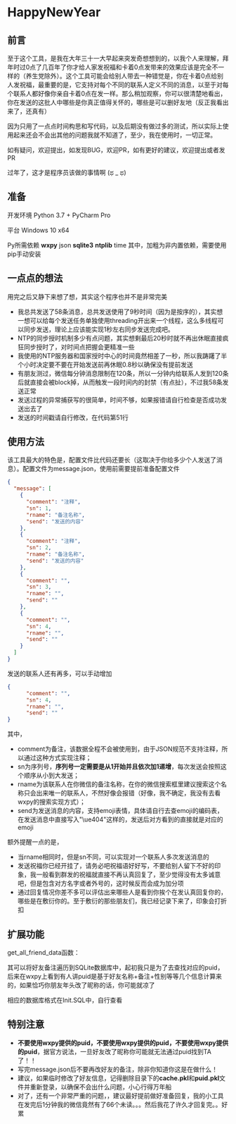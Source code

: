 # HappyNewYear

## 前言

至于这个工具，是我在大年三十一大早起来突发奇想想到的，以我个人来理解，拜年时过0点了几百年了你才给人家发祝福和卡着0点发带来的效果应该是完全不一样的（养生党除外）。这个工具可能会给别人带去一种错觉是，你在卡着0点给别人发祝福，最重要的是，它支持对每个不同的联系人定义不同的消息，以至于对每个联系人都好像你亲自卡着0点在发一样。那么稍加观察，你可以很清楚地看出，你在发送的这批人中哪些是你真正值得关怀的，哪些是可以删好友地（反正我看出来了，还真有）

因为只用了一点点时间构思和写代码，以及后期没有做过多的测试，所以实际上使用起来还会不会出其他的问题我就不知道了，至少，我在使用时，一切正常。

如有疑问，欢迎提出，如发现BUG，欢迎PR，如有更好的建议，欢迎提出或者发PR

过年了，这才是程序员该做的事情啊 (ಥ _ ಥ)

## 准备

开发环境 Python 3.7 + PyCharm Pro

平台 Windows 10 x64

Py所需依赖 **wxpy** json **sqlite3** **ntplib** time 其中，加粗为非内置依赖，需要使用pip手动安装

## 一点点的想法

用完之后又静下来想了想，其实这个程序也并不是非常完美

* 我总共发送了58条消息，总共发送使用了9秒时间（因为是按序的），其实想一想可以给每个发送任务单独使用threading开出来一个线程，这么多线程可以同步发送，理论上应该能实现1秒左右同步发送完成吧。
* NTP的同步授时机制多少有点问题，其实想剩最后20秒时就不再出休眠直接疯狂同步授时了，对时间点把握会更精准一些
* 我使用的NTP服务器和国家授时中心的时间竟然相差了一秒，所以我踌躇了半个小时决定要不要在开始发送前再休眠0.8秒以确保没有提前发送
* 有朋友测过，微信每分钟消息限制在120条，所以一分钟内给联系人发到120条后就直接会被block掉，从而触发一段时间内的封禁（有点扯），不过我58条发送正常
* 发送过程的异常捕获写的很简单，时间不够，如果报错请自行检查是否成功发送出去了
* 发送的时间戳请自行修改，在代码第51行

## 使用方法

该工具最大的特色是，配置文件比代码还要长（这取决于你给多少个人发送了消息）。配置文件为message.json，使用前需要提前准备配置文件
```json
{
  "message": [
    {
      "comment": "注释",
      "sn": 1,
      "rname": "备注名称",
      "send": "发送的内容"
    },
    {
      "comment": "注释",
      "sn": 2,
      "rname": "备注名称",
      "send": "发送的内容"
    },
    {
      "comment": "",
      "sn": 3,
      "rname": "",
      "send": ""
    },
    {
      "comment": "",
      "sn": 4,
      "rname": "",
      "send": ""
    }
  ]
}
```
发送的联系人还有再多，可以手动增加
```json
{
      "comment": "",
      "sn": 4,
      "rname": "",
      "send": ""
}
```
其中，
* comment为备注，该数据全程不会被使用到，由于JSON规范不支持注释，所以通过这种方式实现注释；
* sn为序列号，**序列号一定需要是从1开始并且依次加1递增**，每次发送会按照这个顺序从小到大发送；
* rname为该联系人在你微信的备注名称，在你的微信搜索框里建议搜索这个名称只会出来唯一的联系人，不然好像会报错（好像，我不确定，我没有去看wxpy的搜索实现方式）；
* send为发送消息的内容，支持emoji表情，具体请自行去查emoji的编码表，在发送消息中直接写入"\ue404"这样的，发送后对方看到的直接就是对应的emoji


额外提醒一点的是，
* 当rname相同时，但是sn不同，可以实现对一个联系人多次发送消息的
* 发送祝福你已经开挂了，请务必吧祝福语好好写，不要给别人留下不好的印象，我一般看到群发的祝福就直接不再认真回复了，至少觉得没有太多诚意吧，但是包含对方名字或者外号的，这时候反而会成为加分项
* 通过回复情况你差不多可以评估出来哪些人是看到你挨个在发认真回复你的，哪些是在敷衍你的。至于敷衍的那些朋友们，我已经记录下来了，印象会打折扣

## 扩展功能

get_all_friend_data函数：

其可以将好友备注遍历到SQLite数据库中，起初我只是为了去查找对应的puid，后来在wxpy上看到有人讲puid是基于好友名称+备注+性别等等几个信息计算来的，如果恰巧你朋友年头改了昵称的话，你可能就凉了

相应的数据库格式在Init.SQL中，自行查看

## 特别注意

* **不要使用wxpy提供的puid，不要使用wxpy提供的puid，不要使用wxpy提供的puid**，据官方说法，一旦好友改了昵称你可能就无法通过puid找到TA了！！
* 写完message.json后不要再改好友的备注，除非你知道你这是在做什么！
* 建议，如果临时修改了好友信息，记得删除目录下的**cache.pkl**和**puid.pkl**文件并重新登录，以确保不会出什么问题，小心行得万年船
* 对了，还有一个非常严重的问题，，建议最好提前做好准备回复，我的小工具在发完后1分钟我的微信竟然有了66个未读。。。然后我花了许久才回复完。。好累